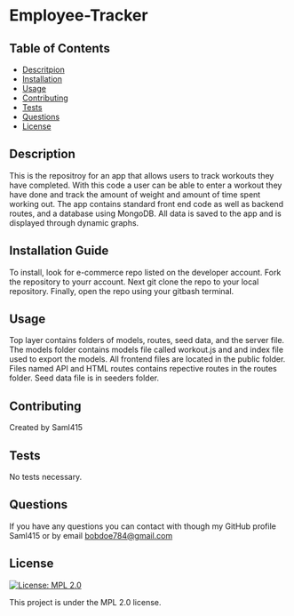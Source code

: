 # Employee-Tracker

## Table of Contents

- [Descritpion](#description)
- [Installation](#installation)
- [Usage](#usage)
- [Contributing](#contributing)
- [Tests](#tests)
- [Questions](#questions)
- [License](#license)

## Description

This is the repositroy for an app that allows users to track workouts they have completed. With this code a user can be able to enter a workout they have done and track the amount of weight and amount of time spent working out. The app contains standard front end code as well as backend routes, and a database using MongoDB. All data is saved to the app and is displayed through dynamic graphs.

## Installation Guide

To install, look for e-commerce repo listed on the developer account. Fork the repository to yourr account. Next git clone the repo to your local repository. Finally, open the repo using your gitbash terminal.

## Usage

Top layer contains folders of models, routes, seed data, and the server file. The models folder contains models file called workout.js and and index file used to export the models. All frontend files are located in the public folder. Files named API and HTML routes contains repective routes in the routes folder. Seed data file is in seeders folder.

## Contributing

Created by Saml415

## Tests

No tests necessary.

## Questions

If you have any questions you can contact with though my GitHub profile Saml415 or by email bobdoe784@gmail.com

## License

[![License: MPL 2.0](https://img.shields.io/badge/License-MPL%202.0-brightgreen.svg)](https://opensource.org/licenses/MPL-2.0)

This project is under the MPL 2.0 license.
